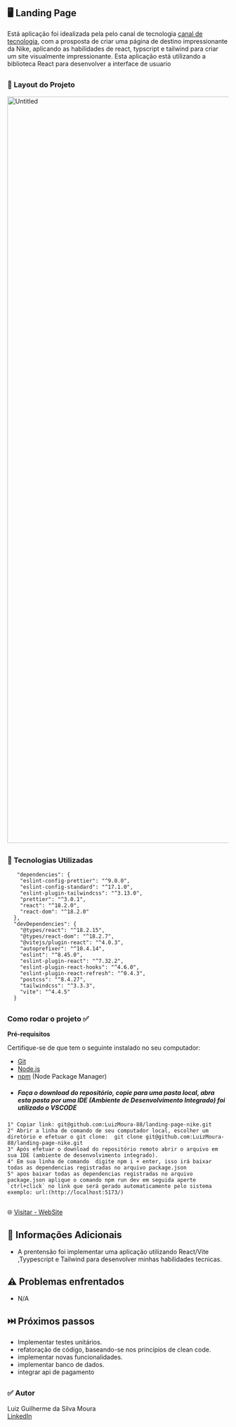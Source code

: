 
## 🖥️ Landing Page

Está aplicação foi idealizada pela pelo canal de tecnologia [canal de tecnologia](https://www.youtube.com/@javascriptmastery), com a prosposta de  criar uma página de destino impressionante da Nike, aplicando as habilidades de react, typscript e tailwind para criar um site visualmente impressionante.
Esta aplicação está utilizando a biblioteca React para desenvolver a interface de usuario

##

### 📌 Layout do Projeto 
<img width="1694" alt="Untitled" src="https://github.com/LuizMoura-88/App-Clone-chatgpt/assets/122941117/0e193741-ed4d-42c5-bd23-29f82cc8fe9c">

##

### 📌 Tecnologias Utilizadas      
```
   "dependencies": {
    "eslint-config-prettier": "^9.0.0",
    "eslint-config-standard": "^17.1.0",
    "eslint-plugin-tailwindcss": "^3.13.0",
    "prettier": "^3.0.1",
    "react": "^18.2.0",
    "react-dom": "^18.2.0"
  },
  "devDependencies": {
    "@types/react": "^18.2.15",
    "@types/react-dom": "^18.2.7",
    "@vitejs/plugin-react": "^4.0.3",
    "autoprefixer": "^10.4.14",
    "eslint": "^8.45.0",
    "eslint-plugin-react": "^7.32.2",
    "eslint-plugin-react-hooks": "^4.6.0",
    "eslint-plugin-react-refresh": "^0.4.3",
    "postcss": "^8.4.27",
    "tailwindcss": "^3.3.3",
    "vite": "^4.4.5"
  }
```
##

### Como rodar o projeto ✅
**Pré-requisitos**

Certifique-se de que tem o seguinte instalado no seu computador:

- [Git](https://git-scm.com/)
- [Node.js](https://nodejs.org/en)
- [npm](https://www.npmjs.com/) (Node Package Manager)


* ##### Faça o download do repositório, copie para uma pasta local, abra esta pasta por uma IDE (Ambiente de Desenvolvimento Integrado) foi utilizado o VSCODE
```
1° Copiar link: git@github.com:LuizMoura-88/landing-page-nike.git
2° Abrir a linha de comando de seu computador local, escolher um diretório e efetuar o git clone:  git clone git@github.com:LuizMoura-88/landing-page-nike.git
3° Após efetuar o download do repositório remoto abrir o arquivo em sua IDE (ambiente de desenvolvimento integrado).
4° Em sua linha de comando  digite npm i + enter, isso irá baixar todas as dependencias registradas no arquivo package.json
5° apos baixar todas as dependencias registradas no arquivo package.json aplique o comando npm run dev em seguida aperte `ctrl+click` no link que será gerado automaticamente pelo sistema exemplo: url:(http://localhost:5173/)
```
##

🌐 [Visitar - WebSite](https://landing-page-nike-eight.vercel.app/)

##

## 📌 Informações Adicionais
* A prentensão foi implementar uma aplicação utilizando React/Vite ,Tyypescript  e Tailwind para desenvolver minhas habilidades tecnicas.

##

## ⚠️ Problemas enfrentados
* N/A  
##
  
## ⏭️ Próximos passos

* Implementar testes unitários.
* refatoração de código, baseando-se nos princípios de clean code.
* implementar novas funcionalidades.
* implementar banco de dados.
* integrar api de pagamento

##

### ✅  Autor
Luiz Guilherme da Silva Moura <br/>
[LinkedIn](https://www.linkedin.com/in/luiz-moura-b60099252/)

